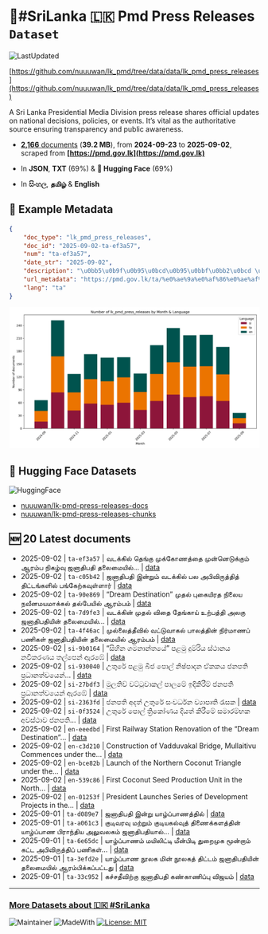# 📢#SriLanka 🇱🇰 Pmd Press Releases `Dataset`

![LastUpdated](https://img.shields.io/badge/last_updated-2025--09--21_17:46:40-green)

[https://github.com/nuuuwan/lk_pmd/tree/data/data/lk_pmd_press_releases](https://github.com/nuuuwan/lk_pmd/tree/data/data/lk_pmd_press_releases)

A Sri Lanka Presidential Media Division press release shares official updates on national decisions, policies, or events. It’s vital as the authoritative source ensuring transparency and public awareness.

- [**2,166** documents](https://github.com/nuuuwan/lk_pmd/tree/data/data/lk_pmd_press_releases) (**39.2 MB**), from **2024-09-23** to **2025-09-02**, scraped from **[https://pmd.gov.lk](https://pmd.gov.lk)**

- In **JSON**, **TXT** (69%) & **🤗 Hugging Face** (69%)

- In **සිංහල**, **தமிழ்** & **English**

## 📝 Example Metadata

```json
{
    "doc_type": "lk_pmd_press_releases",
    "doc_id": "2025-09-02-ta-ef3a57",
    "num": "ta-ef3a57",
    "date_str": "2025-09-02",
    "description": "\u0bb5\u0b9f\u0b95\u0bcd\u0b95\u0bbf\u0bb2\u0bcd \u0ba4\u0bc6\u0b99\u0bcd\u0b95\u0bc1 \u0bae\u0bc1\u0b95\u0bcd\u0b95\u0bcb\u0ba3\u0ba4\u0bcd\u0ba4\u0bc8 \u0bae\u0bc1\u0ba9\u0bcd\u0ba9\u0bc6\u0b9f\u0bc1\u0b95\u0bcd\u0b95\u0bc1\u0bae\u0bcd \u0b86\u0bb0\u0bae\u0bcd\u0baa \u0ba8\u0bbf\u0b95\u0bb4\u0bcd\u0bb5\u0bc1 \u0b9c\u0ba9\u0bbe\u0ba4\u0bbf\u0baa\u0ba4\u0bbf \u0ba4\u0bb2\u0bc8\u0bae\u0bc8\u0baf\u0bbf\u0bb2\u0bcd\u2026",
    "url_metadata": "https://pmd.gov.lk/ta/%e0%ae%9a%e0%af%86%e0%ae%af%e0%af%8d%e0%ae%a4%e0%ae%bf/%e0%ae%b5%e0%ae%9f%e0%ae%95%e0%af%8d%e0%ae%95%e0%ae%bf%e0%ae%b2%e0%af%8d-%e0%ae%a4%e0%af%86%e0%ae%99%e0%af%8d%e0%ae%95%e0%af%81-%e0%ae%ae%e0%af%81%e0%ae%95%e0%af%8d%e0%ae%95%e0%af%8b%e0%ae%a3%e0%ae%a4/",
    "lang": "ta"
}
```

![Chart](https://raw.githubusercontent.com/nuuuwan/lk_pmd/refs/heads/data/data/lk_pmd_press_releases/docs_by_month_and_lang.png)

## 🤗 Hugging Face Datasets

![HuggingFace](https://img.shields.io/badge/-HuggingFace-FDEE21?style=for-the-badge&logo=HuggingFace)

- [nuuuwan/lk-pmd-press-releases-docs](https://huggingface.co/datasets/nuuuwan/lk-pmd-press-releases-docs)
- [nuuuwan/lk-pmd-press-releases-chunks](https://huggingface.co/datasets/nuuuwan/lk-pmd-press-releases-chunks)

## 🆕 20 Latest documents

- 2025-09-02 | `ta-ef3a57` | வடக்கில் தெங்கு முக்கோணத்தை முன்னெடுக்கும் ஆரம்ப நிகழ்வு ஜனாதிபதி தலைமையில்… | [data](https://github.com/nuuuwan/lk_pmd/tree/data/data/lk_pmd_press_releases/2020s/2025/2025-09-02-ta-ef3a57)
- 2025-09-02 | `ta-c05b42` | ஜனாதிபதி இன்றும் வடக்கில் பல அபிவிருத்தித் திட்டங்களில் பங்கேற்கவுள்ளார் | [data](https://github.com/nuuuwan/lk_pmd/tree/data/data/lk_pmd_press_releases/2020s/2025/2025-09-02-ta-c05b42)
- 2025-09-02 | `ta-90e869` | “Dream Destination” முதல் புகையிரத நிலைய நவீனமயமாக்கல் தல்பேயில் ஆரம்பம் | [data](https://github.com/nuuuwan/lk_pmd/tree/data/data/lk_pmd_press_releases/2020s/2025/2025-09-02-ta-90e869)
- 2025-09-02 | `ta-7d9fe3` | வடக்கின் முதல் விதை தேங்காய் உற்பத்தி அலகு ஜனாதிபதியின் தலைமையில்… | [data](https://github.com/nuuuwan/lk_pmd/tree/data/data/lk_pmd_press_releases/2020s/2025/2025-09-02-ta-7d9fe3)
- 2025-09-02 | `ta-4f46ac` | முல்லைத்தீவில் வட்டுவாகல் பாலத்தின் நிர்மாணப் பணிகள் ஜனாதிபதியின் தலைமையில் ஆரம்பம் | [data](https://github.com/nuuuwan/lk_pmd/tree/data/data/lk_pmd_press_releases/2020s/2025/2025-09-02-ta-4f46ac)
- 2025-09-02 | `si-9b0164` | “සිහින ගමනාන්තයේ” පළමු දුම්රිය ස්ථානය නවීකරණය තල්පෙන් ඇරඹේ | [data](https://github.com/nuuuwan/lk_pmd/tree/data/data/lk_pmd_press_releases/2020s/2025/2025-09-02-si-9b0164)
- 2025-09-02 | `si-930040` | උතුරේ පළමු බීජ පොල් නිෂ්පාදන ඒකකය ජනපති ප්‍රධානත්වයෙන්… | [data](https://github.com/nuuuwan/lk_pmd/tree/data/data/lk_pmd_press_releases/2020s/2025/2025-09-02-si-930040)
- 2025-09-02 | `si-27bdf3` | මුලතිව් වට්ටුවාකල් පාලමේ ඉදිකිරීම් ජනපති ප්‍රධානත්වයෙන් ඇරඹේ | [data](https://github.com/nuuuwan/lk_pmd/tree/data/data/lk_pmd_press_releases/2020s/2025/2025-09-02-si-27bdf3)
- 2025-09-02 | `si-2363fd` | ජනපති අදත් උතුරේ සංවර්ධන ව්‍යාපෘති රැසක | [data](https://github.com/nuuuwan/lk_pmd/tree/data/data/lk_pmd_press_releases/2020s/2025/2025-09-02-si-2363fd)
- 2025-09-02 | `si-0f3524` | උතුරේ පොල් ත්‍රිකෝණය දියත් කිරීමේ සමාරම්භක අවස්ථාව ජනපති… | [data](https://github.com/nuuuwan/lk_pmd/tree/data/data/lk_pmd_press_releases/2020s/2025/2025-09-02-si-0f3524)
- 2025-09-02 | `en-eeedbd` | First Railway Station Renovation of the “Dream Destination”… | [data](https://github.com/nuuuwan/lk_pmd/tree/data/data/lk_pmd_press_releases/2020s/2025/2025-09-02-en-eeedbd)
- 2025-09-02 | `en-c3d210` | Construction of Vadduvakal Bridge, Mullaitivu Commences under the… | [data](https://github.com/nuuuwan/lk_pmd/tree/data/data/lk_pmd_press_releases/2020s/2025/2025-09-02-en-c3d210)
- 2025-09-02 | `en-bce82b` | Launch of the Northern Coconut Triangle under the… | [data](https://github.com/nuuuwan/lk_pmd/tree/data/data/lk_pmd_press_releases/2020s/2025/2025-09-02-en-bce82b)
- 2025-09-02 | `en-539c86` | First Coconut Seed Production Unit in the North… | [data](https://github.com/nuuuwan/lk_pmd/tree/data/data/lk_pmd_press_releases/2020s/2025/2025-09-02-en-539c86)
- 2025-09-02 | `en-01253f` | President Launches Series of Development Projects in the… | [data](https://github.com/nuuuwan/lk_pmd/tree/data/data/lk_pmd_press_releases/2020s/2025/2025-09-02-en-01253f)
- 2025-09-01 | `ta-d089e7` | ஜனாதிபதி இன்று யாழ்ப்பாணத்தில் | [data](https://github.com/nuuuwan/lk_pmd/tree/data/data/lk_pmd_press_releases/2020s/2025/2025-09-01-ta-d089e7)
- 2025-09-01 | `ta-a061c3` | குடிவரவு மற்றும் குடியகல்வுத் திணைக்களத்தின் யாழ்ப்பாண பிராந்திய அலுவலகம் ஜனாதிபதியால்… | [data](https://github.com/nuuuwan/lk_pmd/tree/data/data/lk_pmd_press_releases/2020s/2025/2025-09-01-ta-a061c3)
- 2025-09-01 | `ta-6e65dc` | யாழ்ப்பாணம் மயிலிட்டி மீன்பிடி துறைமுக மூன்றாம் கட்ட அபிவிருத்திப் பணிகள்… | [data](https://github.com/nuuuwan/lk_pmd/tree/data/data/lk_pmd_press_releases/2020s/2025/2025-09-01-ta-6e65dc)
- 2025-09-01 | `ta-3efd2e` | யாழ்ப்பாண நூலக மின் நூலகத் திட்டம் ஜனாதிபதியின் தலைமையில் ஆரம்பிக்கப்பட்டது | [data](https://github.com/nuuuwan/lk_pmd/tree/data/data/lk_pmd_press_releases/2020s/2025/2025-09-01-ta-3efd2e)
- 2025-09-01 | `ta-33c952` | கச்சதீவிற்கு ஜனாதிபதி கண்காணிப்பு விஜயம் | [data](https://github.com/nuuuwan/lk_pmd/tree/data/data/lk_pmd_press_releases/2020s/2025/2025-09-01-ta-33c952)

---

### [More Datasets about 🇱🇰 #SriLanka](https://github.com/nuuuwan/lk_datasets)

![Maintainer](https://img.shields.io/badge/maintainer-nuuuwan-red)
![MadeWith](https://img.shields.io/badge/made_with-python-blue)
[![License: MIT](https://img.shields.io/badge/License-MIT-yellow.svg)](https://opensource.org/licenses/MIT)
